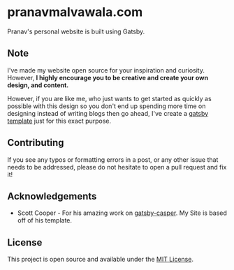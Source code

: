 # pranavmalvawala.com

Pranav's personal website is built using Gatsby.

## Note

I've made my website open source for your inspiration and curiosity. However, **I highly encourage you to be creative and create your own design, and content.**

However, if you are like me, who just wants to get started as quickly as possible with this design so you don't end up spending more time on designing instead of writing blogs then go ahead, I've create a [gatsby template]() just for this exact purpose.

## Contributing

If you see any typos or formatting errors in a post, or any other issue that needs to be addressed, please do not hesitate to open a pull request and fix it!

## Acknowledgements

- Scott Cooper - For his amazing work on [gatsby-casper](https://github.com/scttcper/gatsby-casper). My Site is based off of his template.

## License

This project is open source and available under the [MIT License](LICENSE).
